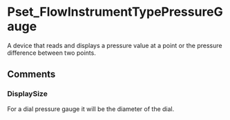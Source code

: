 # Pset_FlowInstrumentTypePressureGauge

A device that reads and displays a pressure value at a point or the pressure difference between two points.<!-- end of definition -->


## Comments

### DisplaySize

For a dial pressure gauge it will be the diameter of the dial.

